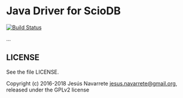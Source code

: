 Java Driver for ScioDB
=============

[![Build Status](https://travis-ci.org/sciodb/sciodb-java-driver.svg?branch=master)](https://travis-ci.org/sciodb/sciodb-java-driver)

...

LICENSE
-------

See the file LICENSE.

Copyright (c) 2016-2018 Jesús Navarrete <jesus.navarrete@gmail.org>, released under the GPLv2 license